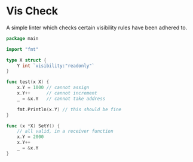 # Vis Check

A simple linter which checks certain visibility rules have been adhered to.

```go
package main

import "fmt"

type X struct {
	Y int `visibility:"readonly"`
}

func test(x X) {
	x.Y = 1000 // cannot assign
	x.Y++      // cannot increment
	_ = &x.Y   // cannot take address

	fmt.Println(x.Y) // this should be fine
}

func (x *X) SetY() {
	// all valid, in a receiver function
	x.Y = 2000
	x.Y++
	_ = &x.Y
}
```
